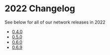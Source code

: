 # 2022 Changelog

See below for all of our network releases in 2022

- [0.4.0](v0.4.x.md)
- [0.5.0](v0.5.x.md)
- [0.6.0](v0.6.0.md)
- [0.6.9](v0.6.9.md)
